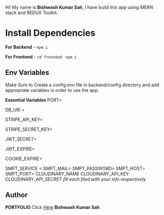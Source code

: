 
Hi! My name is **Bishwash Kumar Sah**, I have build this app using MERN stack and REDUX Toolkit.

# Install Dependencies

**For Backend** - `npm i`

**For Frontend** - `cd frontend` ` npm i`

## Env Variables

Make Sure to Create a config.env file in backend/config directory and add appropriate variables in order to use the app.

**Essential Variables**
PORT=

DB_URI =

STRIPE_API_KEY=

STRIPE_SECRET_KEY=

JWT_SECRET=

JWT_EXPIRE=

COOKIE_EXPIRE=

SMPT_SERVICE =
SMPT_MAIL=
SMPT_PASSWORD=
SMPT_HOST=
SMPT_PORT=
CLOUDINARY_NAME
CLOUDINARY_API_KEY
CLOUDINARY_API_SECRET
_fill each filed with your info respectively_

## Author

**PORTFOLIO** Click [Here]() **Bishwash Kumar Sah**
